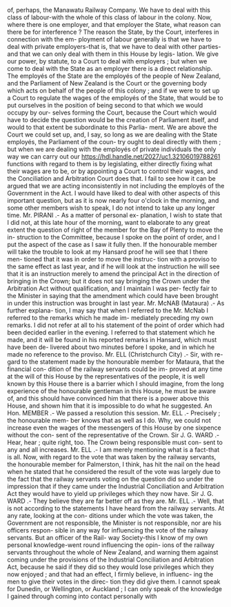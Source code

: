 of, perhaps, the Manawatu Railway Company. We have to deal with this class of labour-with the whole of this class of labour in the colony. Now, where there is one employer, and that employer the State, what reason can there be for interference ? The reason the State, by the Court, interferes in connection with the em- ployment of labour generally is that we have to deal with private employers-that is, that we have to deal with other parties-and that we can only deal with them in this House by legis- lation. We give our power, by statute, to a Court to deal with employers ; but when we come to deal with the State as an employer there is a direct relationship. The employés of the State are the employés of the people of New Zealand, and the Parliament of New Zealand is the Court or the governing body which acts on behalf of the people of this colony ; and if we were to set up a Court to regulate the wages of the employés of the State, that would be to put ourselves in the position of being second to that which we would occupy by our- selves forming the Court, because the Court which would have to decide the question would be the creation of Parliament itself, and would to that extent be subordinate to this Parlia- ment. We are above the Court we could set up, and, I say, so long as we are dealing with the State employés, the Parliament of the coun- try ought to deal directly with them ; but when we are dealing with the employés of private individuals the only way we can carry out our https://hdl.handle.net/2027/uc1.32106019788261 functions with regard to them is by legislating, either directly fixing what their wages are to be, or by appointing a Court to control their wages, and the Conciliation and Arbitration Court does that. I fail to see how it can be argued that we are acting inconsistently in not including the employés of the Government in the Act. I would have liked to deal with other aspects of this important question, but as it is now nearly four o'clock in the morning, and some other members wish to speak, I do not intend to take up any longer time. Mr. PIRANI .- As a matter of personal ex- planation, I wish to state that I did not, at this late hour of the morning, want to elaborate to any great extent the question of right of the member for the Bay of Plenty to move the in- struction to the Committee, because I spoke on the point of order, and I put the aspect of the case as I saw it fully then. If the honourable member will take the trouble to look at my Hansard proof he will see that I there men- tioned that it was in order to move the instruc- tion with a proviso to the same effect as last year, and if he will look at the instruction he will see that it is an instruction merely to amend the principal Act in the direction of bringing in the Crown; but it does not say bringing the Crown under the Arbitration Act without qualification, and I maintain I was per- fectly fair to the Minister in saying that the amendment which could have been brought in under this instruction was brought in last year. Mr. McNAB (Mataura) .- As further explana- tion, I may say that when I referred to the Mr. McNab I referred to the remarks which he made im- mediately preceding my own remarks. I did not refer at all to his statement of the point of order which had been decided earlier in the evening. I referred to that statement which he made, and it will be found in his reported remarks in Hansard, which must have been de- livered about two minutes before I spoke, and in which he made no reference to the proviso. Mr. ELL (Christchurch City) .- Sir, with re- gard to the statement made by the honourable member for Mataura, that the financial con- dition of the railway servants could be im- proved at any time at the will of this House by the representatives of the people, it is well known by this House there is a barrier which I should imagine, from the long experience of the honourable gentleman in this House, he must be aware of, and this should have convinced him that there is a power above this House, and shown him that it is impossible to do what he suggested. An Hon. MEMBER .- We passed a resolution this session. Mr. ELL .- Precisely ; the honourable mem- ber knows that as well as I do. Why, we could not increase even the wages of the messengers of this House by one sixpence without the con- sent of the representative of the Crown. Sir J. G. WARD .- Hear, hear ; quite right, too. The Crown being responsible must con- sent to any and all increases. Mr. ELL .- I am merely mentioning what is a fact-that is all. Now, with regard to the vote that was taken by the railway servants, the honourable member for Palmerston, I think, has hit the nail on the head when he stated that he considered the result of the vote was largely due to the fact that the railway servants voting on the question did so under the impression that if they came under the Industrial Conciliation and Arbitration Act they would have to yield up privileges which they now have. Sir J. G. WARD .- They believe they are far better off as they are. Mr. ELL .- Well, that is not according to the statements I have heard from the railway servants. At any rate, looking at the con- ditions under which the vote was taken, the Government are not responsible, the Minister is not responsible, nor are his officers respon- sible in any way for influencing the vote of the railway servants. But an officer of the Rail- way Society-this I know of my own personal knowledge-went round influencing the opin- ions of the railway servants throughout the whole of New Zealand, and warning them against coming under the provisions of the Industrial Conciliation and Arbitration Act, because he said if they did so they would lose privileges which they now enjoyed ; and that had an effect, I firmly believe, in influenc- ing the men to give their votes in the direc- tion they did give them. I cannot speak for Dunedin, or Wellington, or Auckland ; I can only speak of the knowledge I gained through coming into contact personally with 
